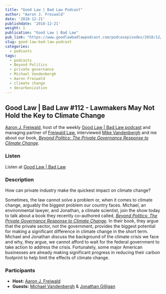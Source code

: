 ```yaml
---
title: "Good Law | Bad Law Podcast"
author: "Aaron J. Freiwald"
date: '2018-12-21'
publishdate: '2018-12-21'
weight: 1
publication: "Good Law | Bad Law"
pub_link: "https://www.goodlawbadlawpodcast.com/podcasepisodes/2018/12/21/good-law-bad-law-112-lawmakers-may-not-hold-the-key-to-climate-change-w-michael-vandenbergh-amp-jonathan-gilligan"
slug: good-law-bad-law-podcast
categories:
  - podcasts
tags:
  - podcasts
  - Beyond Politics
  - private governance
  - Michael Vandenbergh
  - Aaron Freiwald
  - climate change
  - decarbonization
---
```

## Good Law | Bad Law #112 - Lawmakers May Not Hold the Key to Climate Change

[Aaron J. Freiwald](https://www.freiwaldlaw.com/attorney/aaron-j-freiwald), 
host of the weekly
[Good Law | Bad Law podcast](https://www.goodlawbadlawpodcast.com/) 
and managing partner of [Freiwald Law](https://www.freiwaldlaw.com),
interviewed 
[Mike Vandenbergh](https://law.vanderbilt.edu/bio/michael-vandenbergh) 
and me about our book,
[_Beyond Politics: The Private Governance Response to Climate Change_](https://beyondpoliticsbook.com).


### Listen

Listen at 
[Good Law | Bad Law](https://www.goodlawbadlawpodcast.com/podcasepisodes/2018/12/21/good-law-bad-law-112-lawmakers-may-not-hold-the-key-to-climate-change-w-michael-vandenbergh-amp-jonathan-gilligan)

### Description

How can private industry make the quickest impact on climate change?

Sometimes, the law cannot solve a problem or, when it comes to climate change, 
arguably the biggest problem our country faces.  Michael, an environmental lawyer, 
and Jonathan, a climate scientist, join the show today to talk about a book they 
recently co-authored called, 
[_Beyond Politics: The Private Governance Response to Climate Change_](https://beyondpoliticsbook.com). 
In their book, they argue that the private sector, not the government, provides 
the biggest potential for making a significant difference in climate change in 
the short term. Michael and Jonathan discuss the background of the climate crisis 
we face and why, they argue, we cannot afford to wait for the federal government 
to take action to address the crisis.  Fortunately, some major American businesses 
are already making significant progress in reducing their carbon footprint to help 
limit the effects of climate change.

### Participants

* **Host:** [Aaron J. Freiwald](https://www.freiwaldlaw.com/attorney/aaron-j-freiwald)
* **Guests:** 
  [Michael Vandenbergh](https://law.vanderbilt.edu/bio/michael-vandenbergh) & 
  [Jonathan Gilligan](https://www.jonathangilligan.org)

